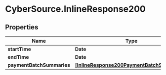# CyberSource.InlineResponse200

## Properties
Name | Type | Description | Notes
------------ | ------------- | ------------- | -------------
**startTime** | **Date** |  | [optional] 
**endTime** | **Date** |  | [optional] 
**paymentBatchSummaries** | [**[InlineResponse200PaymentBatchSummaries]**](InlineResponse200PaymentBatchSummaries.md) |  | [optional] 


